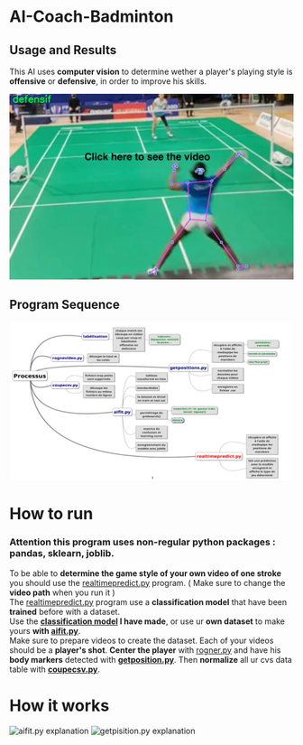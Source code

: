 # AI-Coach-Badminton

## Usage and Results 

This AI uses **computer vision** to determine wether a player's playing style is **offensive** or **defensive**, in order to improve his skills.

[![Result Video](image/imgresult.png)](https://www.youtube.com/watch?v=fyArfPT05PM)

## Program Sequence
![Program Sequence](image/mindmap.png)

# How to run 

### Attention this program uses non-regular python packages : pandas, sklearn, joblib. 

To be able to **determine the game style of your own video of one stroke** you should use the [realtimepredict.py](realtimepredict.py) program. ( Make sure to change the **video path** when you run it ) <br>
The [realtimepredict.py](realtimepredict.py) program use a **classification model** that have been **trained** before with a dataset. <br>
Use the **[classification model](classificationmodel/svm_model.joblib) I have made**, or use ur **own dataset** to make yours **with [aifit.py](aifit.py)**.<br>
Make sure to prepare videos to create the dataset. Each of your videos should be a **player's shot**. **Center the player** with [rogner.py](datapreparation/1-video/rognagevideo.py) and have his **body markers** detected with **[getposition.py](datapreparation/2-cvstable/getpositions.py)**. Then **normalize** all ur cvs data table with **[coupecsv.py](datapreparation/2-cvstable/coupecsv.py)**. 

# How it works

![aifit.py explanation](image/Captured'écran2024-09-02à15.39.14.png)
![getpisition.py explanation](image/Captured’écran2024-09-02à15.39.05.png)
